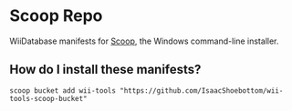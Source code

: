 # Scoop Repo

WiiDatabase manifests for [Scoop](https://scoop.sh), the Windows command-line installer.

How do I install these manifests?
---------------------------------

`scoop bucket add wii-tools "https://github.com/IsaacShoebottom/wii-tools-scoop-bucket"`

